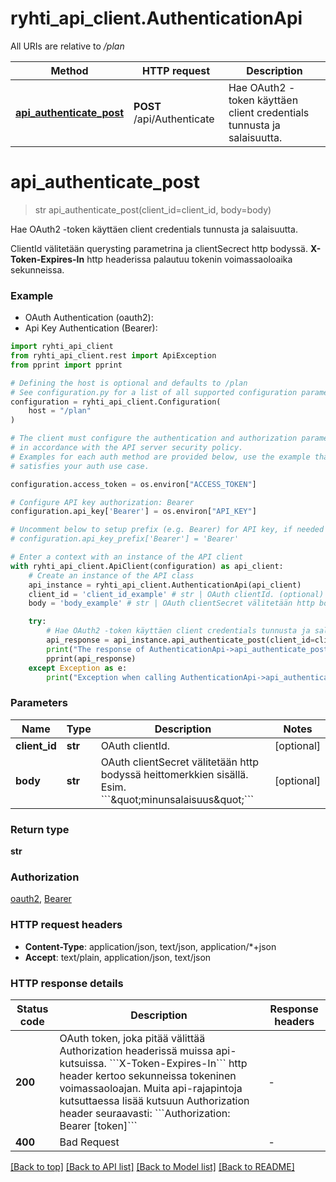 # ryhti_api_client.AuthenticationApi

All URIs are relative to */plan*

Method | HTTP request | Description
------------- | ------------- | -------------
[**api_authenticate_post**](AuthenticationApi.md#api_authenticate_post) | **POST** /api/Authenticate | Hae OAuth2 -token käyttäen client credentials tunnusta ja salaisuutta.


# **api_authenticate_post**
> str api_authenticate_post(client_id=client_id, body=body)

Hae OAuth2 -token käyttäen client credentials tunnusta ja salaisuutta.

ClientId välitetään querysting parametrina ja clientSecrect http bodyssä. <b>X-Token-Expires-In</b> http headerissa palautuu tokenin voimassaoloaika sekunneissa.

### Example

* OAuth Authentication (oauth2):
* Api Key Authentication (Bearer):

```python
import ryhti_api_client
from ryhti_api_client.rest import ApiException
from pprint import pprint

# Defining the host is optional and defaults to /plan
# See configuration.py for a list of all supported configuration parameters.
configuration = ryhti_api_client.Configuration(
    host = "/plan"
)

# The client must configure the authentication and authorization parameters
# in accordance with the API server security policy.
# Examples for each auth method are provided below, use the example that
# satisfies your auth use case.

configuration.access_token = os.environ["ACCESS_TOKEN"]

# Configure API key authorization: Bearer
configuration.api_key['Bearer'] = os.environ["API_KEY"]

# Uncomment below to setup prefix (e.g. Bearer) for API key, if needed
# configuration.api_key_prefix['Bearer'] = 'Bearer'

# Enter a context with an instance of the API client
with ryhti_api_client.ApiClient(configuration) as api_client:
    # Create an instance of the API class
    api_instance = ryhti_api_client.AuthenticationApi(api_client)
    client_id = 'client_id_example' # str | OAuth clientId. (optional)
    body = 'body_example' # str | OAuth clientSecret välitetään http bodyssä heittomerkkien sisällä. Esim. ```\"minunsalaisuus\"``` (optional)

    try:
        # Hae OAuth2 -token käyttäen client credentials tunnusta ja salaisuutta.
        api_response = api_instance.api_authenticate_post(client_id=client_id, body=body)
        print("The response of AuthenticationApi->api_authenticate_post:\n")
        pprint(api_response)
    except Exception as e:
        print("Exception when calling AuthenticationApi->api_authenticate_post: %s\n" % e)
```



### Parameters


Name | Type | Description  | Notes
------------- | ------------- | ------------- | -------------
 **client_id** | **str**| OAuth clientId. | [optional] 
 **body** | **str**| OAuth clientSecret välitetään http bodyssä heittomerkkien sisällä. Esim. &#x60;&#x60;&#x60;\&quot;minunsalaisuus\&quot;&#x60;&#x60;&#x60; | [optional] 

### Return type

**str**

### Authorization

[oauth2](../README.md#oauth2), [Bearer](../README.md#Bearer)

### HTTP request headers

 - **Content-Type**: application/json, text/json, application/*+json
 - **Accept**: text/plain, application/json, text/json

### HTTP response details

| Status code | Description | Response headers |
|-------------|-------------|------------------|
**200** | OAuth token, joka pitää välittää Authorization headerissä muissa api-kutsuissa.              &#x60;&#x60;&#x60;X-Token-Expires-In&#x60;&#x60;&#x60; http header kertoo sekunneissa tokeninen voimassaoloajan.              Muita api-rajapintoja kutsuttaessa lisää kutsuun Authorization header seuraavasti: &#x60;&#x60;&#x60;Authorization: Bearer [token]&#x60;&#x60;&#x60; |  -  |
**400** | Bad Request |  -  |

[[Back to top]](#) [[Back to API list]](../README.md#documentation-for-api-endpoints) [[Back to Model list]](../README.md#documentation-for-models) [[Back to README]](../README.md)

